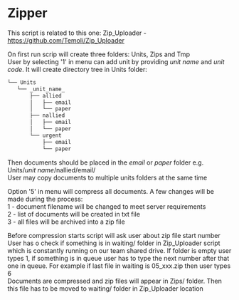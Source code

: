 # Zipper  

This script is related to this one: Zip_Uploader - https://github.com/Temoli/Zip_Uploader  

On first run scrip will create three folders: Units, Zips and Tmp  
User by selecting '1' in menu can add unit by providing _unit name_ and _unit code_. It will create directory tree in Units folder:  
```bash
└── Units  
   └── _unit_name_  
       ├── allied  
       │   ├── email  
       │   └── paper  
       ├── nallied  
       │   ├── email  
       │   └── paper  
       └── urgent  
           ├── email  
           └── paper  
```
Then documents should be placed in the _email_ or _paper_ folder e.g. Units/_unit name_/nallied/email/  
User may copy documents to multiple units folders at the same time 

Option '5' in menu will compress all documents. A few changes will be made during the process:  
  1 - document filename will be changed to meet server requirements  
  2 - list of documents will be created in txt file  
  3 - all files will be archived into a zip file
 
Before compression starts script will ask user about zip file start number  
User has o check if something is in waiting/ folder in Zip_Uploader script which is constantly running on our team shared drive. If folder is empty user types 1, if something is in queue user has to type the next number after that one in queue. For example if last file in waiting is 05_xxx.zip then user types 6  
Documents are compressed and zip files will appear in Zips/ folder. Then this file has to be moved to waiting/ folder in Zip_Uploader location
